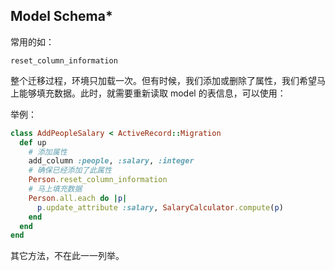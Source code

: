## Model Schema*

常用的如：

```
reset_column_information
```

整个迁移过程，环境只加载一次。但有时候，我们添加或删除了属性，我们希望马上能够填充数据。此时，就需要重新读取 model 的表信息，可以使用：

举例：

```ruby
class AddPeopleSalary < ActiveRecord::Migration
  def up
    # 添加属性
    add_column :people, :salary, :integer
    # 确保已经添加了此属性
    Person.reset_column_information
    # 马上填充数据
    Person.all.each do |p|
      p.update_attribute :salary, SalaryCalculator.compute(p)
    end
  end
end
```

其它方法，不在此一一列举。
